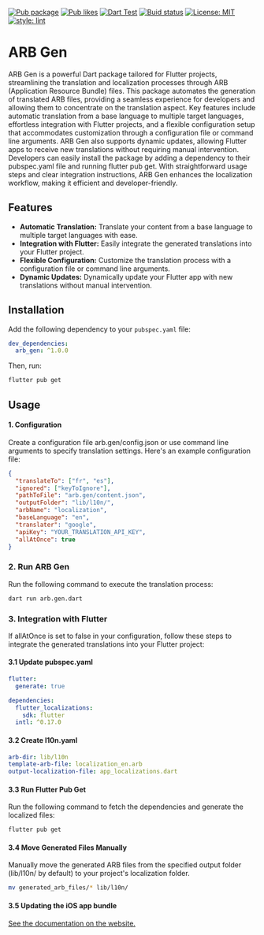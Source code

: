 [![Pub package](https://img.shields.io/pub/v/arb_gen.svg)](https://pub.dev/packages/arb_gen)
[![Pub likes](https://badgen.net/pub/likes/arb_gen)](https://pub.dev/packages/arb_gen)
[![Dart Test](https://github.com/Awesome-T/arb_gen/actions/workflows/dart.yml/badge.svg)](https://github.com/Awesome-T/arb_gen/actions/workflows/dart.yml)
[![Buid status](https://github.com/Baseflow/flutter-geocoding/workflows/Geocoding/badge.svg)](https://github.com/Awesome-T/arb_gen/actions)
[![License: MIT](https://img.shields.io/badge/license-MIT-blue.svg)](https://github.com/Awesome-T/arb_gen/blob/dev/LICENSE)
[![style: lint](https://img.shields.io/badge/style-lint-4BC0F5.svg)](https://pub.dev/packages/lint)

# ARB Gen
<!-- ARB Gen is a Dart package designed to simplify the translation and localization process in Flutter projects using ARB (Application Resource Bundle) files. It automates the generation of translated ARB files, allowing you to focus on the translation itself. -->
ARB Gen is a powerful Dart package tailored for Flutter projects, streamlining the translation and localization processes through ARB (Application Resource Bundle) files. This package automates the generation of translated ARB files, providing a seamless experience for developers and allowing them to concentrate on the translation aspect. Key features include automatic translation from a base language to multiple target languages, effortless integration with Flutter projects, and a flexible configuration setup that accommodates customization through a configuration file or command line arguments. ARB Gen also supports dynamic updates, allowing Flutter apps to receive new translations without requiring manual intervention. Developers can easily install the package by adding a dependency to their pubspec.yaml file and running flutter pub get. With straightforward usage steps and clear integration instructions, ARB Gen enhances the localization workflow, making it efficient and developer-friendly.

## Features

- **Automatic Translation:** Translate your content from a base language to multiple target languages with ease.
- **Integration with Flutter:** Easily integrate the generated translations into your Flutter project.
- **Flexible Configuration:** Customize the translation process with a configuration file or command line arguments.
- **Dynamic Updates:** Dynamically update your Flutter app with new translations without manual intervention.

## Installation

Add the following dependency to your `pubspec.yaml` file:

```yaml
dev_dependencies:
  arb_gen: ^1.0.0
```

Then, run:

```bash
flutter pub get
```

## Usage

#### 1. Configuration

Create a configuration file arb.gen/config.json or use command line arguments to specify translation settings. Here's an example configuration file:

```json
{
  "translateTo": ["fr", "es"],
  "ignored": ["keyToIgnore"],
  "pathToFile": "arb.gen/content.json",
  "outputFolder": "lib/l10n/",
  "arbName": "localization",
  "baseLanguage": "en",
  "translater": "google",
  "apiKey": "YOUR_TRANSLATION_API_KEY",
  "allAtOnce": true
}
```

### 2. Run ARB Gen

Run the following command to execute the translation process:

```bash
dart run arb.gen.dart
```

### 3. Integration with Flutter

If allAtOnce is set to false in your configuration, follow these steps to integrate the generated translations into your Flutter project:

#### 3.1 Update pubspec.yaml

```yaml
flutter:
  generate: true

dependencies:
  flutter_localizations:
    sdk: flutter
  intl: ^0.17.0
```

#### 3.2 Create l10n.yaml

```yaml
arb-dir: lib/l10n
template-arb-file: localization_en.arb
output-localization-file: app_localizations.dart
```

#### 3.3 Run Flutter Pub Get

Run the following command to fetch the dependencies and generate the localized files:

```bash
flutter pub get
```

#### 3.4 Move Generated Files Manually

Manually move the generated ARB files from the specified output folder (lib/l10n/ by default) to your project's localization folder.

```bash
mv generated_arb_files/* lib/l10n/
```

#### 3.5 Updating the iOS app bundle

[See the documentation on the website.](https://docs.flutter.dev/ui/accessibility-and-internationalization/internationalization#localizing-for-ios-updating-the-ios-app-bundle)
